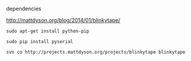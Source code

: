 dependencies

http://mattdyson.org/blog/2014/01/blinkytape/

```
sudo apt-get install python-pip
```

```
sudo pip install pyserial
```

```
svn co http://projects.mattdyson.org/projects/blinkytape blinkytape
```
